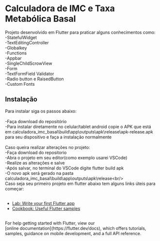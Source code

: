# Calculadora de IMC e Taxa Metabólica Basal

Projeto desenvolvido em Flutter para praticar alguns conhecimentos como:<br/>
-StatefulWidget<br/>
-TextEditingController<br/>
-Globalkey<br/>
-Functions<br/>
-Appbar<br/>
-SingleChildScrowView<br/>
-Form<br/>
-TextFormField Validator<br/>
-Radio button e RaisedButton<br/>
-Custom Fonts<br/>

## Instalação

Para instalar siga os passos abaixo:<br/>
<br/>
-Faça download do repositório<br/>
-Para instalar diretamente no celular/tablet android copie o APK que está em calculadora_imc_basal\build\app\outputs\apk\release\apk-release.apk para seu dispositivo e faça a instalação normalmente<br/>
<br/>
Caso queira realizar alterações no projeto:<br/>
-Faça download do repositorio<br/>
-Abra o projeto em seu editor(como exemplo usarei VSCode)<br/>
-Realize as alterações e salve<br/>
-Após salvar, no terminal do VSCode digite flutter build apk<br/>
-O novo apk será gerado na pasta calculadora_imc_basal\build\app\outputs\apk\release\<br/>
<br/>
Caso seja seu primeiro projeto em flutter abaixo tem alguns links úteis para começar:<br/>
<br/>
- [Lab: Write your first Flutter app](https://flutter.dev/docs/get-started/codelab)<br/>
- [Cookbook: Useful Flutter samples](https://flutter.dev/docs/cookbook)<br/>
<br/>
For help getting started with Flutter, view our<br/>
[online documentation](https://flutter.dev/docs), which offers tutorials,<br/>
samples, guidance on mobile development, and a full API reference.<br/>
